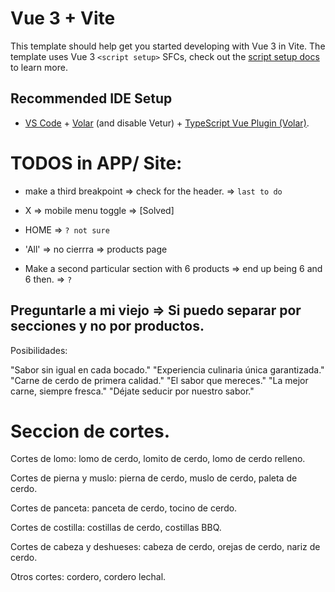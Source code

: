 # Vue 3 + Vite

This template should help get you started developing with Vue 3 in Vite. The template uses Vue 3 `<script setup>` SFCs, check out the [script setup docs](https://v3.vuejs.org/api/sfc-script-setup.html#sfc-script-setup) to learn more.

## Recommended IDE Setup

- [VS Code](https://code.visualstudio.com/) + [Volar](https://marketplace.visualstudio.com/items?itemName=Vue.volar) (and disable Vetur) + [TypeScript Vue Plugin (Volar)](https://marketplace.visualstudio.com/items?itemName=Vue.vscode-typescript-vue-plugin).

# TODOS in APP/ Site: 
- make a third breakpoint => check for the header. => `last to do`
- X => mobile menu toggle => [Solved]
- HOME => `? not sure`

- 'All' => no cierrra => products page
- Make a second particular section with 6 products => end up being 6 and 6 then. => `?`
 
 ## Preguntarle a mi viejo => Si puedo separar por secciones y no por productos. 

Posibilidades: 

"Sabor sin igual en cada bocado."
"Experiencia culinaria única garantizada."
"Carne de cerdo de primera calidad."
"El sabor que mereces."
"La mejor carne, siempre fresca."
"Déjate seducir por nuestro sabor."

# Seccion de cortes.

Cortes de lomo: lomo de cerdo, lomito de cerdo, lomo de cerdo relleno.

Cortes de pierna y muslo: pierna de cerdo, muslo de cerdo, paleta de cerdo.

Cortes de panceta: panceta de cerdo, tocino de cerdo.

Cortes de costilla: costillas de cerdo, costillas BBQ.

Cortes de cabeza y deshueses: cabeza de cerdo, orejas de cerdo, nariz de cerdo.

Otros cortes: cordero, cordero lechal.